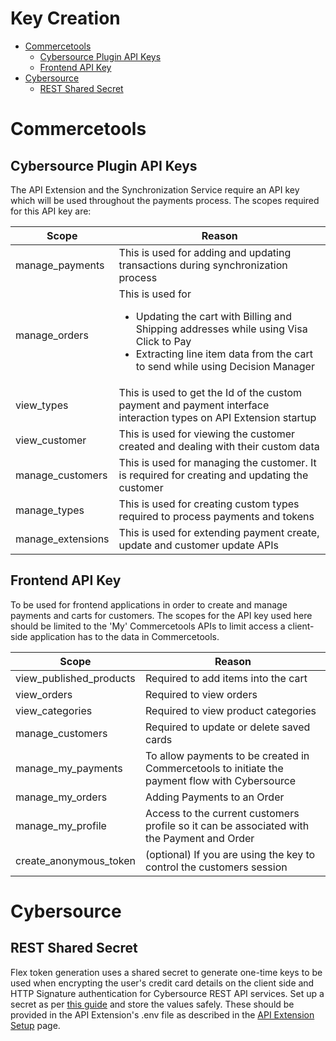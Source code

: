 # Key Creation

- [Commercetools](#Commercetools)
  - [Cybersource Plugin API Keys](#cybersource-plugin-api-keys)
  - [Frontend API Key](#frontend-api-key)
- [Cybersource](#cybersource)
  - [REST Shared Secret](#rest-shared-secret)

# Commercetools

## Cybersource Plugin API Keys

The API Extension and the Synchronization Service require an API key which will be used throughout the payments process. The scopes required for this API key are:

| Scope             | Reason                                                                                                                                                                                                       |
| ----------------- | ------------------------------------------------------------------------------------------------------------------------------------------------------------------------------------------------------------ |
| manage_payments   | This is used for adding and updating transactions during synchronization process                                                                                                                             |
| manage_orders     | This is used for <ul> <li>Updating the cart with Billing and Shipping addresses while using Visa Click to Pay</li><li>Extracting line item data from the cart to send while using Decision Manager</li></ul> |
| view_types        | This is used to get the Id of the custom payment and payment interface interaction types on API Extension startup                                                                                            |
| view_customer     | This is used for viewing the customer created and dealing with their custom data                                                                                                                             |
| manage_customers  | This is used for managing the customer. It is required for creating and updating the customer                                                                                                                |
| manage_types      | This is used for creating custom types required to process payments and tokens                                                                                                                               |
| manage_extensions | This is used for extending payment create, update and customer update APIs                                                                                                                                   |

## Frontend API Key

To be used for frontend applications in order to create and manage payments and carts for customers. The scopes for the API key used here should be limited to the 'My' Commercetools APIs to limit access a client-side application has to the data in Commercetools.

| Scope                   | Reason                                                                                         |
| ----------------------- | ---------------------------------------------------------------------------------------------- |
| view_published_products | Required to add items into the cart                                                            |
| view_orders             | Required to view orders                                                                        |
| view_categories         | Required to view product categories                                                       |
| manage_customers        | Required to update or delete saved cards                                      |
| manage_my_payments      | To allow payments to be created in Commercetools to initiate the payment flow with Cybersource |
| manage_my_orders        | Adding Payments to an Order                                                                    |
| manage_my_profile       | Access to the current customers profile so it can be associated with the Payment and Order     |
| create_anonymous_token  | (optional) If you are using the key to control the customers session                           |

# Cybersource

## REST Shared Secret

Flex token generation uses a shared secret to generate one-time keys to be used when encrypting the user's credit card details on the client side and HTTP Signature authentication for Cybersource REST API services. Set up a secret as per [this guide](https://developer.cybersource.com/library/documentation/dev_guides/REST_API/Getting_Started/Getting_Started_REST_API.pdf)<span> </span>and store the values safely. These should be provided in the API Extension's .env file as described in the [API Extension Setup](API-Extension-Setup.md) page.
